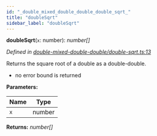 ```yaml
---
id: "_double_mixed_double_double_double_sqrt_"
title: "doubleSqrt"
sidebar_label: "doubleSqrt"
---
```


**doubleSqrt**(`x`: number): *number[]*

*Defined in [double-mixed-double-double/double-sqrt.ts:13](https://github.com/FlorisSteenkamp/double-double/blob/d35ae52/src/double-mixed-double-double/double-sqrt.ts#L13)*

Returns the square root of a double as a double-double.
* no error bound is returned

**Parameters:**

Name | Type |
------ | ------ |
`x` | number |

**Returns:** *number[]*
